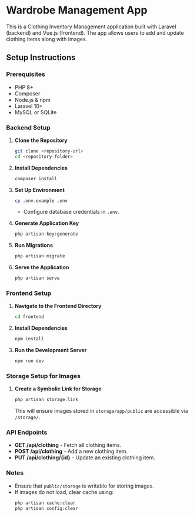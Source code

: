 # Wardrobe Management App

This is a Clothing Inventory Management application built with Laravel (backend) and Vue.js (frontend). The app allows users to add and update clothing items along with images.

## Setup Instructions

### Prerequisites
- PHP 8+
- Composer
- Node.js & npm
- Laravel 10+
- MySQL or SQLite

### Backend Setup
1. **Clone the Repository**
   ```sh
   git clone <repository-url>
   cd <repository-folder>
   ```
2. **Install Dependencies**
   ```sh
   composer install
   ```
3. **Set Up Environment**
   ```sh
   cp .env.example .env
   ```
   - Configure database credentials in `.env`.

4. **Generate Application Key**
   ```sh
   php artisan key:generate
   ```
5. **Run Migrations**
   ```sh
   php artisan migrate
   ```
6. **Serve the Application**
   ```sh
   php artisan serve
   ```

### Frontend Setup
1. **Navigate to the Frontend Directory**
   ```sh
   cd frontend
   ```
2. **Install Dependencies**
   ```sh
   npm install
   ```
3. **Run the Development Server**
   ```sh
   npm run dev
   ```

### Storage Setup for Images
1. **Create a Symbolic Link for Storage**
   ```sh
   php artisan storage:link
   ```
   This will ensure images stored in `storage/app/public` are accessible via `/storage/`.

### API Endpoints
- **GET /api/clothing** - Fetch all clothing items.
- **POST /api/clothing** - Add a new clothing item.
- **PUT /api/clothing/{id}** - Update an existing clothing item.

### Notes
- Ensure that `public/storage` is writable for storing images.
- If images do not load, clear cache using:
  ```sh
  php artisan cache:clear
  php artisan config:clear
  ```

